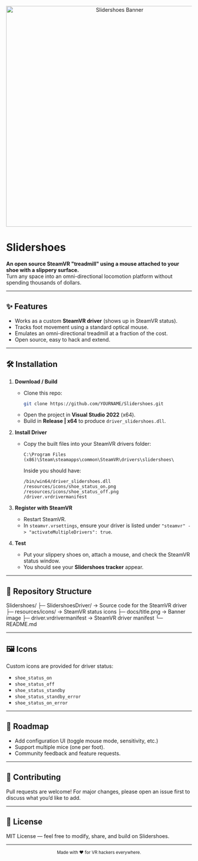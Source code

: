 <p align="center">
  <img src="docs/title.png" alt="Slidershoes Banner" width="600"/>
</p>

# Slidershoes

**An open source SteamVR "treadmill" using a mouse attached to your shoe with a slippery surface.**  
Turn any space into an omni-directional locomotion platform without spending thousands of dollars.

---

## ✨ Features
- Works as a custom **SteamVR driver** (shows up in SteamVR status).
- Tracks foot movement using a standard optical mouse.
- Emulates an omni-directional treadmill at a fraction of the cost.
- Open source, easy to hack and extend.

---

## 🛠 Installation

1. **Download / Build**
   - Clone this repo:
     ```bash
     git clone https://github.com/YOURNAME/Slidershoes.git
     ```
   - Open the project in **Visual Studio 2022** (x64).
   - Build in **Release | x64** to produce `driver_slidershoes.dll`.

2. **Install Driver**
   - Copy the built files into your SteamVR drivers folder:
     ```
     C:\Program Files (x86)\Steam\steamapps\common\SteamVR\drivers\slidershoes\
     ```
     Inside you should have:
     ```
     /bin/win64/driver_slidershoes.dll
     /resources/icons/shoe_status_on.png
     /resources/icons/shoe_status_off.png
     /driver.vrdrivermanifest
     ```

3. **Register with SteamVR**
   - Restart SteamVR.
   - In `steamvr.vrsettings`, ensure your driver is listed under `"steamvr" -> "activateMultipleDrivers": true`.

4. **Test**
   - Put your slippery shoes on, attach a mouse, and check the SteamVR status window.  
   - You should see your **Slidershoes tracker** appear.

---

## 📂 Repository Structure
Slidershoes/
├─ SlidershoesDriver/ → Source code for the SteamVR driver
├─ resources/icons/ → SteamVR status icons
├─ docs/title.png → Banner image
├─ driver.vrdrivermanifest → SteamVR driver manifest
└─ README.md

---

## 🖼 Icons
Custom icons are provided for driver status:
- `shoe_status_on`
- `shoe_status_off`
- `shoe_status_standby`
- `shoe_status_standby_error`
- `shoe_status_on_error`

---

## 🚀 Roadmap
- Add configuration UI (toggle mouse mode, sensitivity, etc.)
- Support multiple mice (one per foot).
- Community feedback and feature requests.

---

## 🤝 Contributing
Pull requests are welcome! For major changes, please open an issue first to discuss what you’d like to add.

---

## 📜 License
MIT License — feel free to modify, share, and build on Slidershoes.

---

<p align="center">
  <sub>Made with ❤️ for VR hackers everywhere.</sub>
</p>
